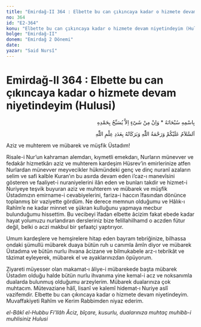 ```yaml
---
title: "Emirdağ-II 364 : Elbette bu can çıkıncaya kadar o hizmete devam niyetindeyim (Hulusi)"
no: 364
id: "E2-364"
konu: "Elbette bu can çıkıncaya kadar o hizmete devam niyetindeyim (Hulusi)"
bolge: "Emirdağ-II"
donem: "Emirdağ 2 Dönemi"
date: 
yazar: "Said Nursî"
---
```


# Emirdağ-II 364 : Elbette bu can çıkıncaya kadar o hizmete devam niyetindeyim (Hulusi)

<p class="arabic" dir="rtl" title="Meal: “Subhân Allah’ın adıyla” * “Hiçbir şey yoktur ki O'nu hamd ile tesbih etmesin” [İsrâ 17:44]">بِاسْمِهِ سُبْحَانَهُ * وَاِنْ مِنْ شَىْءٍ اِلاَّ يُسَبِّحُ بِحَمْدِهِ</p>

<p class="arabic" dir="rtl" title="Meal: “Allah’ın ilmindeki adetlerce Allah’ın selâmı, rahmeti ve bereketleri, üzerinize olsun.”">اَلسَّلاَمُ عَلَيْكُمْ وَرَحْمَةُ اللّٰهِ وَبَرَكَاتُهُ بِعَدَدِ عِلْمِ اللّٰهِ</p>

Aziz ve muhterem ve mübarek ve müşfik Üstadım!

Risale-i Nur’un kahraman alemdarı, kıymetli emekdarı, Nurların münevver ve fedakâr hizmetkârı aziz ve muhterem kardeşim Hüsrev’in emirlerinize atfen Nurlardan münevver meyvecikler hükmündeki genç ve dinç nuranî azaların selim ve safi kalble Kuran’ın bu asırda devam eden i’caz-ı manevîsini gösteren ve faaliyet-i nuraniyelerini ilân eden ve bunları takdir ve hizmet-i Nuriyeye teşvik buyuran aziz ve muhterem ve mübarek ve müşfik Üstadımızın emirname-i cevabiyelerini, fariza-i haccın îfasından dönünce toplanmış bir vaziyette gördüm. Ne derece memnun olduğumu ve Hâlık-ı Rahîm’e ne kadar minnet ve şükran kulluğunu yapmaya mecbur bulunduğumu hissettim. Bu vecibeyi îfadan elbette âcizim fakat ebede kadar hayat yolumuzu nurlandıran dersleriniz bize felillahilhamd o aczden fütur değil, belki o aczi makbul bir şefaatçi yaptırıyor.

Umum kardeşlere ve hemşirelere hitap eden bayram tebriğinize, bilhassa ondaki şümullü mübarek duaya bütün ruh u canımla âmîn diyor ve mübarek Üstadıma ve bütün nurlu ihvana âcizane ve bilmukabele arz-ı tebrikât ve tâzimat eyleyerek, mübarek el ve ayaklarınızdan öpüyorum.

Ziyareti müyesser olan makamat-ı âliye-i mübarekede başta mübarek Üstadım olduğu halde bütün nurlu ihvanıma yine kemal-i acz ve noksanımla dualarda bulunmuş olduğumu arzeylerim. Mübarek dualarınıza çok muhtacım. Mütevaziane hâlî, lisanî ve kalemî hidemat-ı Nuriye aslî vazifemdir. Elbette bu can çıkıncaya kadar o hizmete devam niyetindeyim. Muvaffakiyeti Rahîm ve Kerim Rabbimden niyaz ederim.

*el-Bâkî el-Hubbu Fi’llâh*
*Âciz, bîçare, kusurlu, dualarınıza muhtaç*
*muhibb-i muhlisiniz*
*Hulusi*
